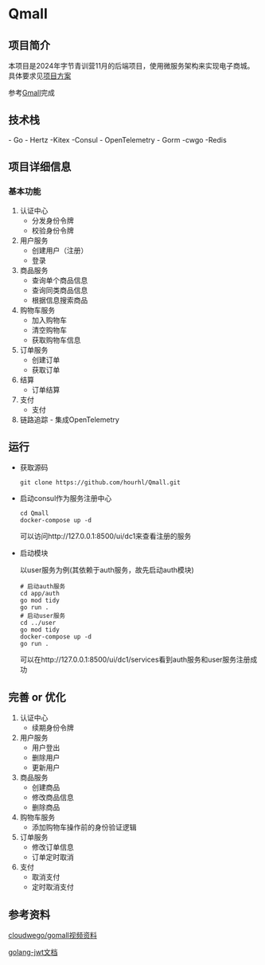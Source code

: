 # Qmall

## 项目简介

本项目是2024年字节青训营11月的后端项目，使用微服务架构来实现电子商城。具体要求见[项目方案](./项目方案.md)

参考[Gmall](https://github.com/cloudwego/biz-demo/tree/main/gomall)完成

## 技术栈
\- Go - Hertz   -Kitex  -Consul   - OpenTelemetry   - Gorm   -cwgo   -Redis

## 项目详细信息
### 基本功能

1. 认证中心
   * 分发身份令牌
   * 校验身份令牌
2. 用户服务
   * 创建用户（注册）
   * 登录
3. 商品服务
   * 查询单个商品信息
   * 查询同类商品信息
   * 根据信息搜索商品
4. 购物车服务
   * 加入购物车
   * 清空购物车
   * 获取购物车信息
5. 订单服务
   * 创建订单
   * 获取订单
6. 结算
   * 订单结算
7. 支付
   * 支付
8. 链路追踪 - 集成OpenTelemetry


## 运行

* 获取源码
   ```shell
   git clone https://github.com/hourhl/Qmall.git
   ```
* 启动consul作为服务注册中心
   ```shell
   cd Qmall
   docker-compose up -d
   ```
  可以访问http://127.0.0.1:8500/ui/dc1来查看注册的服务
* 启动模块

   以user服务为例(其依赖于auth服务，故先启动auth模块)
   ```shell
   # 启动auth服务
   cd app/auth
   go mod tidy
   go run .
   # 启动user服务
   cd ../user
   go mod tidy
   docker-compose up -d
   go run .
   ```
  可以在http://127.0.0.1:8500/ui/dc1/services看到auth服务和user服务注册成功


## 完善 or 优化

1. 认证中心
   * 续期身份令牌
2. 用户服务
   * 用户登出
   * 删除用户
   * 更新用户
3. 商品服务
   * 创建商品
   * 修改商品信息
   * 删除商品
4. 购物车服务
   * 添加购物车操作前的身份验证逻辑
5. 订单服务
   * 修改订单信息
   * 订单定时取消
5. 支付
   * 取消支付
   * 定时取消支付



## 参考资料

[cloudwego/gomall视频资料](https://space.bilibili.com/3494360534485730/channel/collectiondetail?sid=2632484)

[golang-jwt文档](https://pkg.go.dev/github.com/golang-jwt/jwt#section-documentation)

